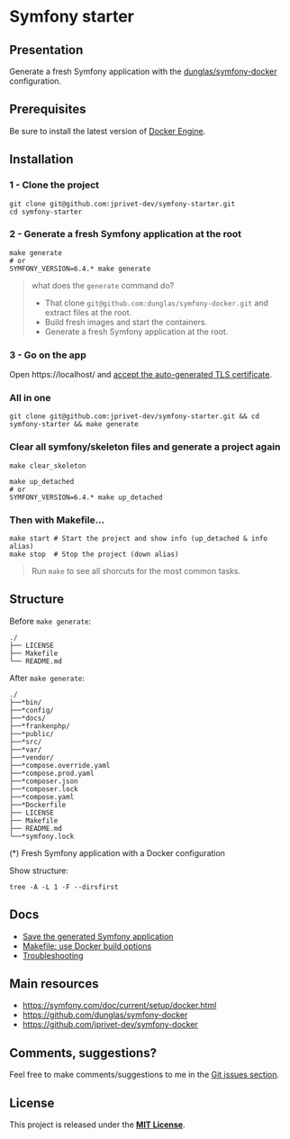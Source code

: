 # Symfony starter

## Presentation

Generate a fresh Symfony application with the [dunglas/symfony-docker](https://github.com/dunglas/symfony-docker) configuration.

## Prerequisites

Be sure to install the latest version of [Docker Engine](https://docs.docker.com/engine/install/).

## Installation

### 1 - Clone the project

```shell
git clone git@github.com:jprivet-dev/symfony-starter.git
cd symfony-starter
```

### 2 - Generate a fresh Symfony application at the root

```shell
make generate
# or
SYMFONY_VERSION=6.4.* make generate
```

> what does the `generate` command do?
> - That clone `git@github.com:dunglas/symfony-docker.git` and extract files at the root.
> - Build fresh images and start the containers.
> - Generate a fresh Symfony application at the root.

### 3 - Go on the app

Open https://localhost/ and [accept the auto-generated TLS certificate](https://stackoverflow.com/a/15076602/1352334).

### All in one

```shell
git clone git@github.com:jprivet-dev/symfony-starter.git && cd symfony-starter && make generate
```

### Clear all symfony/skeleton files and generate a project again

```shell
make clear_skeleton

make up_detached
# or
SYMFONY_VERSION=6.4.* make up_detached
```

### Then with Makefile...

```shell
make start # Start the project and show info (up_detached & info alias)
make stop  # Stop the project (down alias)
```

> Run `make` to see all shorcuts for the most common tasks.

## Structure

Before `make generate`:

```
./
├── LICENSE
├── Makefile
└── README.md
```

After `make generate`:

```
./
├──*bin/
├──*config/
├──*docs/
├──*frankenphp/
├──*public/
├──*src/
├──*var/
├──*vendor/
├──*compose.override.yaml
├──*compose.prod.yaml
├──*composer.json
├──*composer.lock
├──*compose.yaml
├──*Dockerfile
├── LICENSE
├── Makefile
├── README.md
└──*symfony.lock 
```

(*) Fresh Symfony application with a Docker configuration

Show structure:

```shell
tree -A -L 1 -F --dirsfirst
```

## Docs

- [Save the generated Symfony application](docs/save.md)
- [Makefile: use Docker build options](docs/options.md)
- [Troubleshooting](docs%2Ftroubleshooting.md)

## Main resources

- https://symfony.com/doc/current/setup/docker.html
- https://github.com/dunglas/symfony-docker
- https://github.com/jprivet-dev/symfony-docker

## Comments, suggestions?

Feel free to make comments/suggestions to me in the [Git issues section](https://github.com/jprivet-dev/symfony-starter/issues).

## License

This project is released under the [**MIT License**](https://github.com/jprivet-dev/symfony-starter/blob/main/LICENSE).